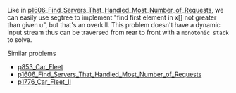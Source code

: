 Like in [p1606_Find_Servers_That_Handled_Most_Number_of_Requests](https://github.com/genxium/Leetcode/tree/master/p1606_Find_Servers_That_Handled_Most_Number_of_Requests), we can easily use segtree to implement "find first element in x[] not greater than given u", but that's an overkill. This problem doesn't have a dynamic input stream thus can be traversed from rear to front with a `monotonic stack` to solve.

Similar problems
- [p853_Car_Fleet](https://github.com/genxium/Leetcode/tree/master/p853_Car_Fleet) 
- [p1606_Find_Servers_That_Handled_Most_Number_of_Requests](https://github.com/genxium/Leetcode/tree/master/p1606_Find_Servers_That_Handled_Most_Number_of_Requests)
- [p1776_Car_Fleet_II](https://github.com/genxium/Leetcode/tree/master/p1776_Car_Fleet_II) 
